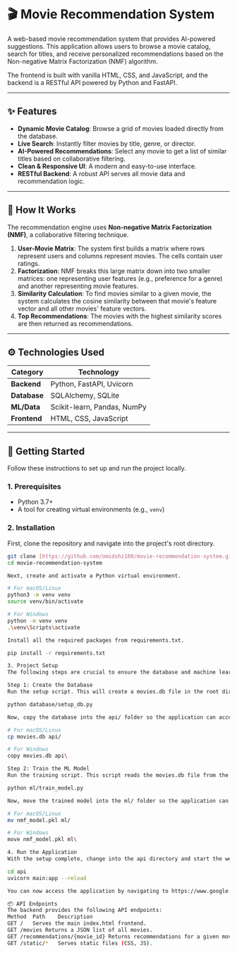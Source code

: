 # 🎬 Movie Recommendation System

A web-based movie recommendation system that provides AI-powered suggestions. This application allows users to browse a movie catalog, search for titles, and receive personalized recommendations based on the Non-negative Matrix Factorization (NMF) algorithm.

The frontend is built with vanilla HTML, CSS, and JavaScript, and the backend is a RESTful API powered by Python and FastAPI.

---

## ✨ Features

- **Dynamic Movie Catalog**: Browse a grid of movies loaded directly from the database.
- **Live Search**: Instantly filter movies by title, genre, or director.
- **AI-Powered Recommendations**: Select any movie to get a list of similar titles based on collaborative filtering.
- **Clean & Responsive UI**: A modern and easy-to-use interface.
- **RESTful Backend**: A robust API serves all movie data and recommendation logic.

---

## 🧠 How It Works

The recommendation engine uses **Non-negative Matrix Factorization (NMF)**, a collaborative filtering technique.

1.  **User-Movie Matrix**: The system first builds a matrix where rows represent users and columns represent movies. The cells contain user ratings.
2.  **Factorization**: NMF breaks this large matrix down into two smaller matrices: one representing user features (e.g., preference for a genre) and another representing movie features.
3.  **Similarity Calculation**: To find movies similar to a given movie, the system calculates the cosine similarity between that movie's feature vector and all other movies' feature vectors.
4.  **Top Recommendations**: The movies with the highest similarity scores are then returned as recommendations.

---

## ⚙️ Technologies Used

| Category      | Technology                                       |
| ------------- | ------------------------------------------------ |
| **Backend** | Python, FastAPI, Uvicorn                         |
| **Database** | SQLAlchemy, SQLite                               |
| **ML/Data** | Scikit-learn, Pandas, NumPy                      |
| **Frontend** | HTML, CSS, JavaScript                            |

---

## 🚀 Getting Started

Follow these instructions to set up and run the project locally.

### 1. Prerequisites

- Python 3.7+
- A tool for creating virtual environments (e.g., `venv`)

### 2. Installation

First, clone the repository and navigate into the project's root directory.

```bash
git clone [https://github.com/omidshz100/movie-recommendation-system.git](https://github.com/omidshz100/movie-recommendation-system.git)
cd movie-recommendation-system

Next, create and activate a Python virtual environment.

# For macOS/Linux
python3 -m venv venv
source venv/bin/activate

# For Windows
python -m venv venv
.\venv\Scripts\activate

Install all the required packages from requirements.txt.

pip install -r requirements.txt

3. Project Setup
The following steps are crucial to ensure the database and machine learning model are placed where the application expects to find them. Run all commands from the root directory of the project.

Step 1: Create the Database
Run the setup script. This will create a movies.db file in the root directory.

python database/setup_db.py

Now, copy the database into the api/ folder so the application can access it.

# For macOS/Linux
cp movies.db api/

# For Windows
copy movies.db api\

Step 2: Train the ML Model
Run the training script. This script reads the movies.db file from the root and creates a model file named nmf_model.pkl.

python ml/train_model.py

Now, move the trained model into the ml/ folder so the application can use it.

# For macOS/Linux
mv nmf_model.pkl ml/

# For Windows
move nmf_model.pkl ml\

4. Run the Application
With the setup complete, change into the api directory and start the web server.

cd api
uvicorn main:app --reload

You can now access the application by navigating to https://www.google.com/search?q=http://127.0.0.1:8000 in your web browser.

📦 API Endpoints
The backend provides the following API endpoints:
Method	Path	Description
GET	/	Serves the main index.html frontend.
GET	/movies	Returns a JSON list of all movies.
GET	/recommendations/{movie_id}	Returns recommendations for a given movie_id.
GET	/static/*	Serves static files (CSS, JS).

